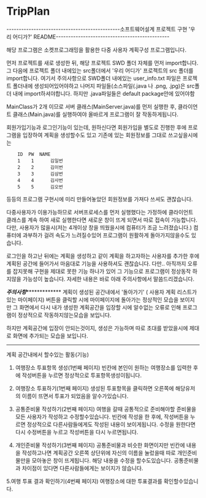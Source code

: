 # TripPlan
----------------------------------------------소프트웨어설계 프로젝트 구현 '우리 어디가?' README----------------------------------------------
	   		 				                                                                                     

해당 프로그램은 소켓프로그래밍을 활용한 다중 사용자 계획구성 프로그램입니다.


먼저 프로젝트를 새로 생성한 뒤, 해당 프로젝트 SWD 폴더 자체를 먼저 import합니다.
그 다음에 프로젝트 폴더 내에있는 src폴더에서 '우리 어디가' 프로젝트의 src 폴더를 import합니다.
여기서 주의사항으로 SWD폴더 내에있는 user_info.txt 파일은 프로젝트 폴더내에 생성되어있어야하고
나머지 파일들(소스파일(.java 나 .png, .jpg)은 src폴더 내에 import하셔야합니다. 하지만 .java파일들은 default package안에 있어야함

 MainClass가 2개 이므로 서버 클래스(MainServer.java)를 먼저 실행한 후, 
클라이언트 클래스(Main.java)를 실행하여야 올바르게 프로그램이 잘 작동하게됩니다.

회원가입기능과 로그인기능이 있는데, 원하신다면 회원가입을 별도로 진행한 후에 
프로그램을 입장하여 계획을 생성할수도 있고 기존에 있는 회원정보를 그대로 쓰고싶을시에는

		ID 	PW 	NAME
		1  	 1    	김일번
		2  	 2    	김이번
		3 	 3    	김삼번
		4  	 4    	김사번
		5 	 5    	김오번

등등의 프로그램 구현시에 미리 만들어놓았던 회원정보를 가져다 쓰셔도 괜찮습니다.	

다중사용자가 이용가능하므로 서버프로세스를 먼저 실행했다는 가정하에 클라이언트 클래스를
계속 하여 새로 실행한다면 새로운 창이 뜨게 되면서 따로 접속이 가능합니다.
다만, 사용자가 많을시(저는 4개이상 창을 띄웠을시에 컴퓨터가 조금 느려졌습니다.) 컴퓨터에
과부하가 걸려 속도가 느려질수있어 프로그램이 원활하게 돌아가지않을수도 있습니다.

로그인을 하고난 뒤에는 계획을 생성하고 같이 계획을 하고자하는 사용자를 추가한 후에 
계획된 공간에 들어가서 마음대로 기능을 사용하셔도 괜찮습니다. 
다만.. 아직까지 오류를 잡지못해 구현을 제대로 못한 기능 하나가 있어 그 기능으로 프로그램이 
정상동작 하지않을 가능성이 높습니다. 자세한 내용은 바로 아래 주의사항에서 말씀드리겠습니다.

*************************************************************주의사항**************************************************************************
계획이 생성된 공간내에서 '돌아가기' ( 사용자 계획 리스트가 있는 마이페이지) 버튼을 클릭할 시에
마이페이지에 돌아가는 정상적인 모습을 보이지만 그 화면에서 다시 내가 생성한 계획공간을 입장할 시에
알수없는 오류로 인해 프로그램이 정상적으로 작동하지않는모습을 보입니다. 

하지만 계획공간에 입장이 안되는것이지, 생성은 가능하며 따로 초대를 받았을시에 제대로 화면에 추가되는 모습을 보입니다.
***************************************************************************************************************************************************

계획 공간내에서 할수있는 활동(기능)
1. 여행장소 투표항목 생성(1번째 페이지)
빈칸에 본인이 원하는 여행장소를 입력한 후에 작성버튼을 누르면 정상적으로 투표항목생성이됩니다.

2. 여행장소 투표하기(1번째 페이지)
생성된 투표항목을 클릭하면 오른쪽에 해당유저의 이름이 뜨면서 투표가 되었음을 알수가있습니다.

3. 공통준비물 작성하기(2번째 페이지)
여행을 갈때 공통적으로 준비해야할 준비물을 모든 사용자가 작성하고 수정할수있습니다.
빈칸에 작성을 한 후에, 작성버튼을 누르면 정상적으로 다른사람들에게도 작성된 내용이 보이게됩니다.
수정을 원한다면 다시 수정버튼을 누르고 작성버튼을 다시 누르면됩니다.

4. 개인준비물 작성하기(3번째 페이지)
공통준비물과 비슷한 화면이지만 빈칸에 내용을 작성하고나면 계획공간 오른쪽 상단위에 자신의 이름을 눌렀을때
따로 개인준비물만을 모아놓은 창이 뜨게됩니다. 해당 내용을 수정을 할수도있습니다. 
공통준비물과 차이점이 있다면 다른사람들에게는 보이지가 않습니다.

5.여행 투표 결과 확인하기(4번째 페이지)
여행장소에 대한 투표결과를 확인할수있습니다. 
